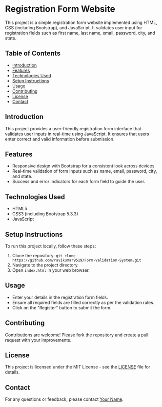 # Registration Form Website

This project is a simple registration form website implemented using HTML, CSS (including Bootstrap), and JavaScript. It validates user input for registration fields such as first name, last name, email, password, city, and state.

## Table of Contents

- [Introduction](#introduction)
- [Features](#features)
- [Technologies Used](#technologies-used)
- [Setup Instructions](#setup-instructions)
- [Usage](#usage)
- [Contributing](#contributing)
- [License](#license)
- [Contact](#contact)

## Introduction

This project provides a user-friendly registration form interface that validates user inputs in real-time using JavaScript. It ensures that users enter correct and valid information before submission.

## Features

- Responsive design with Bootstrap for a consistent look across devices.
- Real-time validation of form inputs such as name, email, password, city, and state.
- Success and error indicators for each form field to guide the user.

## Technologies Used

- HTML5
- CSS3 (including Bootstrap 5.3.3)
- JavaScript

## Setup Instructions

To run this project locally, follow these steps:

1. Clone the repository: `git clone https://github.com/ravikumar9519/Form-Validation-System.git`
2. Navigate to the project directory.
3. Open `index.html` in your web browser.

## Usage

- Enter your details in the registration form fields.
- Ensure all required fields are filled correctly as per the validation rules.
- Click on the "Register" button to submit the form.

## Contributing

Contributions are welcome! Please fork the repository and create a pull request with your improvements.

## License

This project is licensed under the MIT License - see the [LICENSE](LICENSE) file for details.

## Contact

For any questions or feedback, please contact [Your Name](mailto:your-email@example.com).
